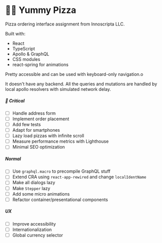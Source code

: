 # 🍕😋 Yummy Pizza

Pizza ordering interface assignment from Innoscripta LLC.

Built with:

- React
- TypeScript
- Apollo & GraphQL
- CSS modules
- react-spring for animations

Pretty accessible and can be used with keyboard-only navigation.o

It doesn't have any backend. All the queries and mutations are handled by local apollo resolvers with simulated network delay.

##### 📌 Critical

- [ ] Handle address form
- [ ] Implement order placement
- [ ] Add few tests
- [ ] Adapt for smartphones
- [ ] Lazy load pizzas with infinite scroll
- [ ] Measure performance metrics with Lighthouse
- [ ] Minimal SEO optimization

##### Normal

- [ ] Use `graphql.macro` to precompile GraphQL stuff
- [ ] Extend CRA using `react-app-rewired` and change `localIdentName`
- [ ] Make all dialogs lazy
- [ ] Make `Stepper` lazy
- [ ] Add some micro animations
- [ ] Refactor container/presentational components

##### UX

- [ ] Improve accessibility
- [ ] Internationalization
- [ ] Global currency selector
